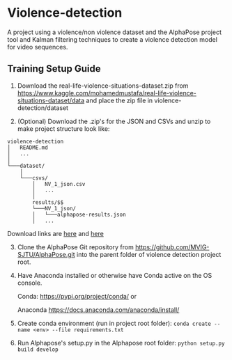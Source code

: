 # Violence-detection
A project using a violence/non violence dataset and the AlphaPose project tool and Kalman filtering techniques
to create a violence detection model for video sequences. 

## Training Setup Guide
1. Download the real-life-violence-situations-dataset.zip from 
https://www.kaggle.com/mohamedmustafa/real-life-violence-situations-dataset/data 
and place the zip file in violence-detection/dataset

2. (Optional) Download the .zip's for the JSON and CSVs and unzip to make project structure look like:

```
violence-detection
│   README.md
│   ...
│
└───dataset/
    │  
    └───csvs/
        │   NV_1_json.csv
        │   ...
        │
        results/$$
        └───NV_1_json/
        │   └───alphapose-results.json
        │   ...
```

Download links are [here](https://drive.google.com/open?id=1hRBHpE1ead11aoiUjq2fhJ-WbYBuFYJH) and [here](https://drive.google.com/open?id=1weHgrOs7svr-p4vxomRJiqY6w_V6ImyM)

3. Clone the AlphaPose Git repository from
https://github.com/MVIG-SJTU/AlphaPose.git
into the parent folder of violence detection project root.

4. Have Anaconda installed or otherwise have Conda active on the OS console.

    Conda: https://pypi.org/project/conda/ or
    
    Anaconda https://docs.anaconda.com/anaconda/install/
    
5. Create conda environment (run in project root folder):
`conda create --name <env> --file requirements.txt`

6. Run Alphapose's setup.py in the Alphapose root folder:
`python setup.py build develop`